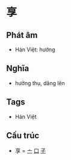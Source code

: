 # 享

## Phát âm
* Hán Việt: hưởng

## Nghĩa
* hưởng thụ, dâng lên

## Tags
* Hán Việt

## Cấu trúc
* 享 = [亠](亠.md) [口](口.md) [子](子.md)

<script>window.HANZI_FIELD='享';</script>